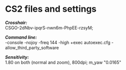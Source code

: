 # CS2 files and settings

***Crosshair:***                   
CSGO-2dNbv-ipqrS-nwn6m-PhpEE-rzsyM;


***Command line:***                
-console -nojoy -freq 144 -high +exec autoexec.cfg -allow_third_party_software


***Sensitivity:***                 
1.80 on both (normal and zoom), 800dpi; m_yaw "0.0165"
